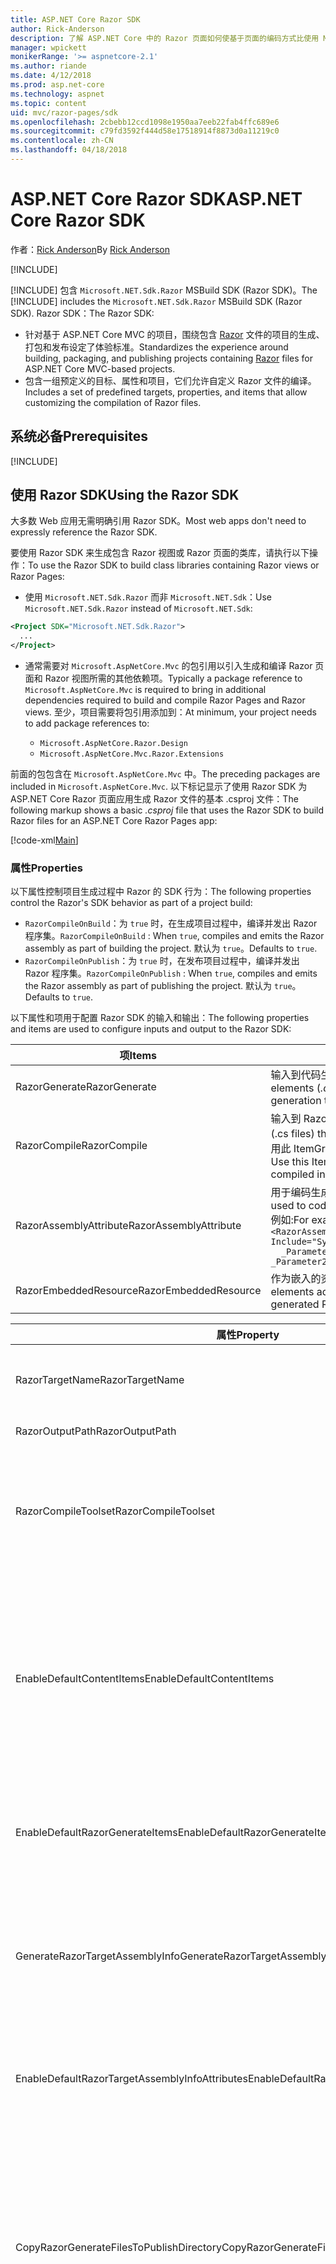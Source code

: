 ```yaml
---
title: ASP.NET Core Razor SDK
author: Rick-Anderson
description: 了解 ASP.NET Core 中的 Razor 页面如何使基于页面的编码方式比使用 MVC 更简单高效。
manager: wpickett
monikerRange: '>= aspnetcore-2.1'
ms.author: riande
ms.date: 4/12/2018
ms.prod: asp.net-core
ms.technology: aspnet
ms.topic: content
uid: mvc/razor-pages/sdk
ms.openlocfilehash: 2cbebb12ccd1098e1950aa7eeb22fab4ffc689e6
ms.sourcegitcommit: c79fd3592f444d58e17518914f8873d0a11219c0
ms.contentlocale: zh-CN
ms.lasthandoff: 04/18/2018
---
```

# <a name="aspnet-core-razor-sdk"></a><span data-ttu-id="838d2-103">ASP.NET Core Razor SDK</span><span class="sxs-lookup"><span data-stu-id="838d2-103">ASP.NET Core Razor SDK</span></span>

<span data-ttu-id="838d2-104">作者：[Rick Anderson](https://twitter.com/RickAndMSFT)</span><span class="sxs-lookup"><span data-stu-id="838d2-104">By [Rick Anderson](https://twitter.com/RickAndMSFT)</span></span>

[!INCLUDE[](~/includes/2.1.md)]

<span data-ttu-id="838d2-105">[!INCLUDE[](~/includes/2.1-SDK.md)] 包含 `Microsoft.NET.Sdk.Razor` MSBuild SDK (Razor SDK)。</span><span class="sxs-lookup"><span data-stu-id="838d2-105">The [!INCLUDE[](~/includes/2.1-SDK.md)] includes the `Microsoft.NET.Sdk.Razor` MSBuild SDK (Razor SDK).</span></span> <span data-ttu-id="838d2-106">Razor SDK：</span><span class="sxs-lookup"><span data-stu-id="838d2-106">The Razor SDK:</span></span>

* <span data-ttu-id="838d2-107">针对基于 ASP.NET Core MVC 的项目，围绕包含 [Razor](xref:mvc/views/razor) 文件的项目的生成、打包和发布设定了体验标准。</span><span class="sxs-lookup"><span data-stu-id="838d2-107">Standardizes the experience around building, packaging, and publishing projects containing [Razor](xref:mvc/views/razor) files for ASP.NET Core MVC-based projects.</span></span>
* <span data-ttu-id="838d2-108">包含一组预定义的目标、属性和项目，它们允许自定义 Razor 文件的编译。</span><span class="sxs-lookup"><span data-stu-id="838d2-108">Includes a set of predefined targets, properties, and items that allow customizing the compilation of Razor files.</span></span>

## <a name="prerequisites"></a><span data-ttu-id="838d2-109">系统必备</span><span class="sxs-lookup"><span data-stu-id="838d2-109">Prerequisites</span></span>

[!INCLUDE[](~/includes/2.1-SDK.md)]

## <a name="using-the-razor-sdk"></a><span data-ttu-id="838d2-110">使用 Razor SDK</span><span class="sxs-lookup"><span data-stu-id="838d2-110">Using the Razor SDK</span></span>

<span data-ttu-id="838d2-111">大多数 Web 应用无需明确引用 Razor SDK。</span><span class="sxs-lookup"><span data-stu-id="838d2-111">Most web apps don't need to expressly reference the Razor SDK.</span></span> 

<span data-ttu-id="838d2-112">要使用 Razor SDK 来生成包含 Razor 视图或 Razor 页面的类库，请执行以下操作：</span><span class="sxs-lookup"><span data-stu-id="838d2-112">To use the Razor SDK to build class libraries containing Razor views or Razor Pages:</span></span>

* <span data-ttu-id="838d2-113">使用 `Microsoft.NET.Sdk.Razor` 而非 `Microsoft.NET.Sdk`：</span><span class="sxs-lookup"><span data-stu-id="838d2-113">Use `Microsoft.NET.Sdk.Razor` instead of `Microsoft.NET.Sdk`:</span></span>
```xml
<Project SDK="Microsoft.NET.Sdk.Razor">
  ...
</Project>
```

* <span data-ttu-id="838d2-114">通常需要对 `Microsoft.AspNetCore.Mvc` 的包引用以引入生成和编译 Razor 页面和 Razor 视图所需的其他依赖项。</span><span class="sxs-lookup"><span data-stu-id="838d2-114">Typically a package reference to `Microsoft.AspNetCore.Mvc` is required to bring in additional dependencies required to build and compile Razor Pages and Razor views.</span></span> <span data-ttu-id="838d2-115">至少，项目需要将包引用添加到：</span><span class="sxs-lookup"><span data-stu-id="838d2-115">At minimum, your project needs to add package references to:</span></span>

    * `Microsoft.AspNetCore.Razor.Design` 
    * `Microsoft.AspNetCore.Mvc.Razor.Extensions`
    
 <span data-ttu-id="838d2-116">前面的包包含在 `Microsoft.AspNetCore.Mvc` 中。</span><span class="sxs-lookup"><span data-stu-id="838d2-116">The preceding packages are included in `Microsoft.AspNetCore.Mvc`.</span></span> <span data-ttu-id="838d2-117">以下标记显示了使用 Razor SDK 为 ASP.NET Core Razor 页面应用生成 Razor 文件的基本 .csproj 文件：</span><span class="sxs-lookup"><span data-stu-id="838d2-117">The following markup shows a basic *.csproj* file that uses the Razor SDK to build Razor files for an ASP.NET Core Razor Pages app:</span></span>
    
 [!code-xml[Main](sdk/sample/RazorSDK.csproj)]

### <a name="properties"></a><span data-ttu-id="838d2-118">属性</span><span class="sxs-lookup"><span data-stu-id="838d2-118">Properties</span></span>

<span data-ttu-id="838d2-119">以下属性控制项目生成过程中 Razor 的 SDK 行为：</span><span class="sxs-lookup"><span data-stu-id="838d2-119">The following properties control the Razor's SDK behavior as part of a project build:</span></span>

* <span data-ttu-id="838d2-120">`RazorCompileOnBuild`：为 `true` 时，在生成项目过程中，编译并发出 Razor 程序集。</span><span class="sxs-lookup"><span data-stu-id="838d2-120">`RazorCompileOnBuild` : When `true`, compiles and emits the Razor assembly as part of building the project.</span></span> <span data-ttu-id="838d2-121">默认为 `true`。</span><span class="sxs-lookup"><span data-stu-id="838d2-121">Defaults to `true`.</span></span>
* <span data-ttu-id="838d2-122">`RazorCompileOnPublish`：为 `true` 时，在发布项目过程中，编译并发出 Razor 程序集。</span><span class="sxs-lookup"><span data-stu-id="838d2-122">`RazorCompileOnPublish` : When `true`, compiles and emits the Razor assembly as part of publishing the project.</span></span> <span data-ttu-id="838d2-123">默认为 `true`。</span><span class="sxs-lookup"><span data-stu-id="838d2-123">Defaults to `true`.</span></span>

<span data-ttu-id="838d2-124">以下属性和项用于配置 Razor SDK 的输入和输出：</span><span class="sxs-lookup"><span data-stu-id="838d2-124">The following properties and items are used to configure inputs and output to the Razor SDK:</span></span>

| <span data-ttu-id="838d2-125">项</span><span class="sxs-lookup"><span data-stu-id="838d2-125">Items</span></span>                                         | <span data-ttu-id="838d2-126">描述</span><span class="sxs-lookup"><span data-stu-id="838d2-126">Description</span></span>                                                                   |
| ------------                                  | -------------                                                                 |
| <span data-ttu-id="838d2-127">RazorGenerate</span><span class="sxs-lookup"><span data-stu-id="838d2-127">RazorGenerate</span></span>                                 | <span data-ttu-id="838d2-128">输入到代码生成目标的项元素（.cshtml 文件）。</span><span class="sxs-lookup"><span data-stu-id="838d2-128">Item elements (*.cshtml* files) that are inputs to code generation targets.</span></span> |
| <span data-ttu-id="838d2-129">RazorCompile</span><span class="sxs-lookup"><span data-stu-id="838d2-129">RazorCompile</span></span>                                  | <span data-ttu-id="838d2-130">输入到 Razor 编译目标的项元素（.cs 文件）。</span><span class="sxs-lookup"><span data-stu-id="838d2-130">Item elements (.cs files) that are inputs to  Razor compilation targets.</span></span> <span data-ttu-id="838d2-131">使用此 ItemGroup 指定要编译到 Razor 程序集中的其他文件。</span><span class="sxs-lookup"><span data-stu-id="838d2-131">Use this ItemGroup to specify additional files to be compiled in to the Razor assembly.</span></span> |
| <span data-ttu-id="838d2-132">RazorAssemblyAttribute</span><span class="sxs-lookup"><span data-stu-id="838d2-132">RazorAssemblyAttribute</span></span>                        | <span data-ttu-id="838d2-133">用于编码生成 Razor 程序集属性的项元素。</span><span class="sxs-lookup"><span data-stu-id="838d2-133">Item elements used to code generate attributes for the Razor assembly.</span></span> <span data-ttu-id="838d2-134">例如:</span><span class="sxs-lookup"><span data-stu-id="838d2-134">For example:</span></span>  <br />`<RazorAssemblyAttribute ` <br />  `Include="System.Reflection.AssemblyMetadataAttribute"`<br />`  _Parameter1="BuildSource" _Parameter2="https://docs.asp.net/">` |
| <span data-ttu-id="838d2-135">RazorEmbeddedResource</span><span class="sxs-lookup"><span data-stu-id="838d2-135">RazorEmbeddedResource</span></span>                         | <span data-ttu-id="838d2-136">作为嵌入的资源添加到生成的 Razor 程序集中的项元素</span><span class="sxs-lookup"><span data-stu-id="838d2-136">Item elements added as embedded resources to the generated Razor assembly</span></span> |

| <span data-ttu-id="838d2-137">属性</span><span class="sxs-lookup"><span data-stu-id="838d2-137">Property</span></span>                                      | <span data-ttu-id="838d2-138">描述</span><span class="sxs-lookup"><span data-stu-id="838d2-138">Description</span></span>                                                                   |
| ------------                                  | -------------                                                                 |
| <span data-ttu-id="838d2-139">RazorTargetName</span><span class="sxs-lookup"><span data-stu-id="838d2-139">RazorTargetName</span></span>                               | <span data-ttu-id="838d2-140">Razor 生成的程序集的文件名（不含扩展名）。</span><span class="sxs-lookup"><span data-stu-id="838d2-140">File name (without extension) of the assembly produced by Razor.</span></span> | 
| <span data-ttu-id="838d2-141">RazorOutputPath</span><span class="sxs-lookup"><span data-stu-id="838d2-141">RazorOutputPath</span></span>                               | <span data-ttu-id="838d2-142">Razor 输出目录。</span><span class="sxs-lookup"><span data-stu-id="838d2-142">The Razor output directory.</span></span>                                      |
| <span data-ttu-id="838d2-143">RazorCompileToolset</span><span class="sxs-lookup"><span data-stu-id="838d2-143">RazorCompileToolset</span></span>                           | <span data-ttu-id="838d2-144">用于确定用于生成 Razor 程序集的工具集。</span><span class="sxs-lookup"><span data-stu-id="838d2-144">Used to determine the toolset used to build the Razor assembly.</span></span> <span data-ttu-id="838d2-145">有效值为 `Implicit` 和 `PrecompilationTool`。</span><span class="sxs-lookup"><span data-stu-id="838d2-145">Valid values are `Implicit`, , and `PrecompilationTool`.</span></span> |
| <span data-ttu-id="838d2-146">EnableDefaultContentItems</span><span class="sxs-lookup"><span data-stu-id="838d2-146">EnableDefaultContentItems</span></span>                     | <span data-ttu-id="838d2-147">为 `true` 时，包括某些文件类型（例如 .cshtml 文件）作为项目中内容。</span><span class="sxs-lookup"><span data-stu-id="838d2-147">When `true`, includes certain file types, such as *.cshtml* files, as content in the project.</span></span> <span data-ttu-id="838d2-148">当通过 Microsoft.NET.Sdk.Web 引用时，还包括 wwwroot 下的所有文件和配置文件。</span><span class="sxs-lookup"><span data-stu-id="838d2-148">When referenced via Microsoft.NET.Sdk.Web, also includes all files under *wwwroot*, and config files.</span></span>         |
| <span data-ttu-id="838d2-149">EnableDefaultRazorGenerateItems</span><span class="sxs-lookup"><span data-stu-id="838d2-149">EnableDefaultRazorGenerateItems</span></span>               | <span data-ttu-id="838d2-150">为 `true` 时，包括 `RazorGenerate` 项中 `Content` 项的 .cshtml 文件。</span><span class="sxs-lookup"><span data-stu-id="838d2-150">When `true`, includes *.cshtml* files from `Content` items in `RazorGenerate` items.</span></span> |
| <span data-ttu-id="838d2-151">GenerateRazorTargetAssemblyInfo</span><span class="sxs-lookup"><span data-stu-id="838d2-151">GenerateRazorTargetAssemblyInfo</span></span>               | <span data-ttu-id="838d2-152">为 `true` 时，生成 .cs 文件（其中包含由 `RazorAssemblyAttribute` 指定的属性），并将其包含在编译输出中。</span><span class="sxs-lookup"><span data-stu-id="838d2-152">When `true`, generates a *.cs* file containing attributes specified by `RazorAssemblyAttribute` and includes it in the compile output.</span></span> |
| <span data-ttu-id="838d2-153">EnableDefaultRazorTargetAssemblyInfoAttributes</span><span class="sxs-lookup"><span data-stu-id="838d2-153">EnableDefaultRazorTargetAssemblyInfoAttributes</span></span> | <span data-ttu-id="838d2-154">为 `true` 时，将一组默认的程序集属性添加到 `RazorAssemblyAttribute`。</span><span class="sxs-lookup"><span data-stu-id="838d2-154">When `true`, adds a default set of assembly attributes to `RazorAssemblyAttribute`.</span></span> |
| <span data-ttu-id="838d2-155">CopyRazorGenerateFilesToPublishDirectory</span><span class="sxs-lookup"><span data-stu-id="838d2-155">CopyRazorGenerateFilesToPublishDirectory</span></span>       | <span data-ttu-id="838d2-156">为 `true` 时，将 RazorGenerate 项 (.cshtml) 文件复制到发布目录。</span><span class="sxs-lookup"><span data-stu-id="838d2-156">When `true`, copies RazorGenerate items (*.cshtml*) files to the publish directory.</span></span> <span data-ttu-id="838d2-157">如果在生成时或发布时参与编译，则通常发布的应用程序无需 Razor 文件。</span><span class="sxs-lookup"><span data-stu-id="838d2-157">Typically Razor files are not needed for a published application if they participate in compilation at build-time or publish-time.</span></span> <span data-ttu-id="838d2-158">默认为 `false`。</span><span class="sxs-lookup"><span data-stu-id="838d2-158">Defaults to `false`.</span></span> |
| <span data-ttu-id="838d2-159">CopyRefAssembliesToPublishDirectory</span><span class="sxs-lookup"><span data-stu-id="838d2-159">CopyRefAssembliesToPublishDirectory</span></span>            | <span data-ttu-id="838d2-160">为 `true` 时，将引用程序集项复制到发布目录。</span><span class="sxs-lookup"><span data-stu-id="838d2-160">When `true`, copy reference assembly items to the publish directory.</span></span> <span data-ttu-id="838d2-161">如果在生成时或发布时出现 Razor 编译，则通常发布的应用程序无需引用程序集。</span><span class="sxs-lookup"><span data-stu-id="838d2-161">Typically reference assemblies are not needed for a published application if Razor compilation occurs at build-time or publish-time.</span></span> <span data-ttu-id="838d2-162">如果发布的应用程序需要运行时编译（例如，在运行时修改 cshtml 文件或使用嵌入的视图），则设置为 `true`。</span><span class="sxs-lookup"><span data-stu-id="838d2-162">Set to `true`, if your published application requires runtime compilation, for example, modifies cshtml files at runtime, or uses embedded views.</span></span> <span data-ttu-id="838d2-163">默认为 `false`。</span><span class="sxs-lookup"><span data-stu-id="838d2-163">Defaults to `false`.</span></span> |
| <span data-ttu-id="838d2-164">IncludeRazorContentInPack</span><span class="sxs-lookup"><span data-stu-id="838d2-164">IncludeRazorContentInPack</span></span>                      | <span data-ttu-id="838d2-165">为 `true` 时，所有 Razor 内容项（.cshtml 文件）将标记为包含在生成的 NuGet 包中。</span><span class="sxs-lookup"><span data-stu-id="838d2-165">When `true`, all Razor content items (*.cshtml* files) will be marked for inclusion in the generated NuGet package.</span></span> <span data-ttu-id="838d2-166">默认为 `false`。</span><span class="sxs-lookup"><span data-stu-id="838d2-166">Defaults to `false`.</span></span> |
| <span data-ttu-id="838d2-167">EmbedRazorGenerateSources</span><span class="sxs-lookup"><span data-stu-id="838d2-167">EmbedRazorGenerateSources</span></span> | <span data-ttu-id="838d2-168">为 `true` 时，将 RazorGenerate (.cshtml) 项作为嵌入的文件添加到生成的 Razor 程序集中。</span><span class="sxs-lookup"><span data-stu-id="838d2-168">When `true`, adds RazorGenerate (*.cshtml*) items as embedded files to the generated Razor assembly.</span></span> <span data-ttu-id="838d2-169">默认为 `false`。</span><span class="sxs-lookup"><span data-stu-id="838d2-169">Defaults to `false`.</span></span> |
| <span data-ttu-id="838d2-170">UseRazorBuildServer</span><span class="sxs-lookup"><span data-stu-id="838d2-170">UseRazorBuildServer</span></span>                           | <span data-ttu-id="838d2-171">为 `true` 时，使用永久生成服务器进程来卸载代码生成工作。</span><span class="sxs-lookup"><span data-stu-id="838d2-171">When `true`, uses a persistent build server process to offload code generation work.</span></span> <span data-ttu-id="838d2-172">默认值为 `UseSharedCompilation`。</span><span class="sxs-lookup"><span data-stu-id="838d2-172">Defaults to the value of `UseSharedCompilation`.</span></span> |

### <a name="targets"></a><span data-ttu-id="838d2-173">目标</span><span class="sxs-lookup"><span data-stu-id="838d2-173">Targets</span></span>
<span data-ttu-id="838d2-174">Razor SDK 定义两个主要目标：</span><span class="sxs-lookup"><span data-stu-id="838d2-174">The Razor SDK defines two primary targets:</span></span>

* <span data-ttu-id="838d2-175">`RazorGenerate` - 代码从 RazorGenerate 项元素生成 .cs 文件。</span><span class="sxs-lookup"><span data-stu-id="838d2-175">`RazorGenerate` - Code generates *.cs* files from RazorGenerate item elements.</span></span> <span data-ttu-id="838d2-176">使用 `RazorGenerateDependsOn` 属性指定可在此目标之前或之后运行的其他目标。</span><span class="sxs-lookup"><span data-stu-id="838d2-176">Use `RazorGenerateDependsOn` property to specify additional targets that can run before or after this target.</span></span>
* <span data-ttu-id="838d2-177">`RazorCompile` - 将生成的 .cs 文件编译到 Razor 程序集中。</span><span class="sxs-lookup"><span data-stu-id="838d2-177">`RazorCompile` - Compiles generated *.cs* files in to a Razor assembly.</span></span> <span data-ttu-id="838d2-178">使用 `RazorCompileDependsOn` 指定可在此目标之前或之后运行的其他目标。</span><span class="sxs-lookup"><span data-stu-id="838d2-178">Use `RazorCompileDependsOn` to specify additional targets that can run before or after this target.</span></span>